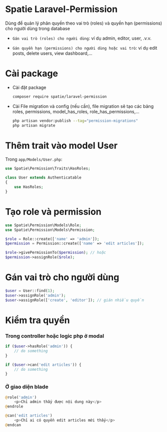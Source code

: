 # Spatie Laravel-Permission

 Dùng để quản lý phân quyền theo vai trò (roles) và quyền hạn (permissions) cho người dùng trong database

 - `Gán vai trò (roles) cho người dùng`: ví dụ admin, editor, user, .v.v.

 - `Gán quyền hạn (permissions) cho người dùng hoặc vai trò`: ví dụ edit posts, delete users, view dashboard,...

# Cài package

- Cài đặt package

    ```sh
    composer require spatie/laravel-permission
    ```

- Cài File migration và config (nếu cần), file migration sẽ tạo các bảng roles, permissions, model_has_roles, role_has_permissions,...

    ```sh
    php artisan vendor:publish --tag="permission-migrations"
    php artisan migrate
    ```

# Thêm trait vào model User

Trong `app/Models/User.php`:

```php
use Spatie\Permission\Traits\HasRoles;

class User extends Authenticatable
{
    use HasRoles;
}
```

# Tạo role và permission

```php
use Spatie\Permission\Models\Role;
use Spatie\Permission\Models\Permission;

$role = Role::create(['name' => 'admin']);
$permission = Permission::create(['name' => 'edit articles']);

$role->givePermissionTo($permission); // hoặc
$permission->assignRole($role);
```

#  Gán vai trò cho người dùng

```php
$user = User::find(1);
$user->assignRole('admin');
$user->assignRole(['create', 'editor']); // gián nhiều quyền
```

# Kiểm tra quyền

### Trong controller hoặc logic php ở modal

```php
if ($user->hasRole('admin')) {
    // do something
}

if ($user->can('edit articles')) {
    // do something
}
```

### Ở giao diện blade

```php
@role('admin')
    <p>Chỉ admin thấy được nội dung này</p>
@endrole

@can('edit articles')
    <p>Chỉ ai có quyền edit articles mới thấy</p>
@endcan
```